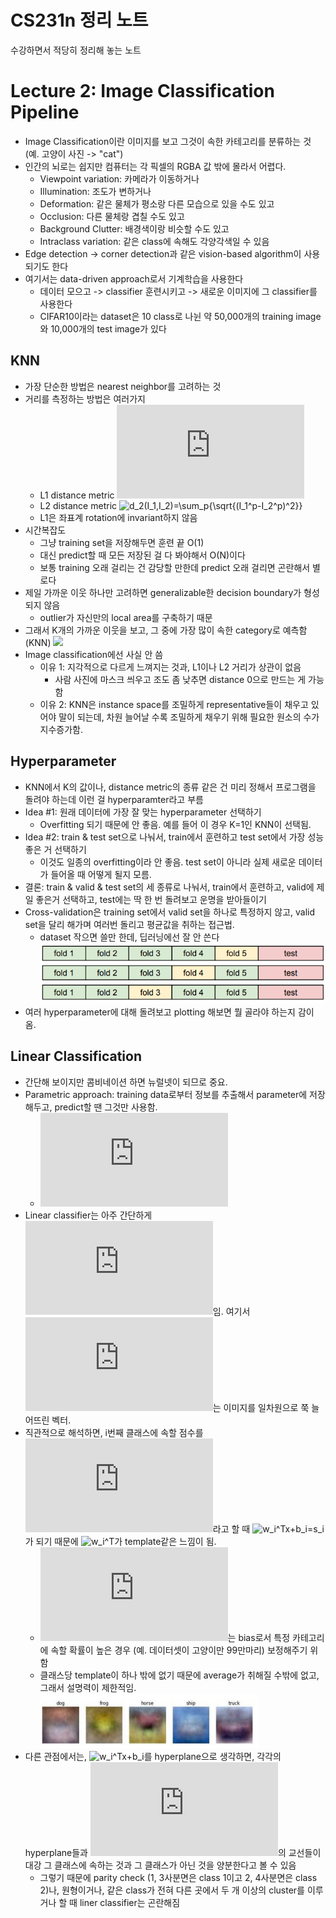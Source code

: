 # CS231n 정리 노트

수강하면서 적당히 정리해 놓는 노트

# Lecture 2: Image Classification Pipeline

* Image Classification이란 이미지를 보고 그것이 속한 카테고리를 분류하는 것 (예. 고양이 사진 -> "cat")
* 인간의 뇌로는 쉽지만 컴퓨터는 각 픽셀의 RGBA 값 밖에 몰라서 어렵다.
  * Viewpoint variation: 카메라가 이동하거나
  * Illumination: 조도가 변하거나
  * Deformation: 같은 물체가 평소랑 다른 모습으로 있을 수도 있고
  * Occlusion: 다른 물체랑 겹칠 수도 있고
  * Background Clutter: 배경색이랑 비슷할 수도 있고
  * Intraclass variation: 같은 class에 속해도 각양각색일 수 있음
* Edge detection -> corner detection과 같은 vision-based algorithm이 사용되기도 한다
* 여기서는 data-driven approach로서 기계학습을 사용한다
  * 데이터 모으고 -> classifier 훈련시키고 -> 새로운 이미지에 그 classifier를 사용한다
  * CIFAR10이라는 dataset은 10 class로 나뉜 약 50,000개의 training image와 10,000개의 test image가 있다
  
## KNN
* 가장 단순한 방법은 nearest neighbor를 고려하는 것
* 거리를 측정하는 방법은 여러가지
  * L1 distance metric ![](https://latex.codecogs.com/png.latex?d_1%28I_1%2CI_2%29%3D%5Csum_p%7B%7CI_1%5Ep-I_2%5Ep%7C%7D)
  * L2 distance metric ![d_2(I_1,I_2)=\sum_p{\sqrt{(I_1^p-I_2^p)^2}}](https://latex.codecogs.com/png.latex?d_2(I_1,I_2)=\sum_p{\sqrt{(I_1^p-I_2^p)^2}})
  * L1은 좌표계 rotation에 invariant하지 않음
* 시간복잡도
  * 그냥 training set을 저장해두면 훈련 끝 O(1)
  * 대신 predict할 때 모든 저장된 걸 다 봐야해서 O(N)이다
  * 보통 training 오래 걸리는 건 감당할 만한데 predict 오래 걸리면 곤란해서 별로다
* 제일 가까운 이웃 하나만 고려하면 generalizable한 decision boundary가 형성되지 않음
  * outlier가 자신만의 local area를 구축하기 때문
* 그래서 K개의 가까운 이웃을 보고, 그 중에 가장 많이 속한 category로 예측함 (KNN)
 ![]({{site.url}}/assets/2_1.PNG)
* Image classification에선 사실 안 씀
  * 이유 1: 지각적으로 다르게 느껴지는 것과, L1이나 L2 거리가 상관이 없음
    * 사람 사진에 마스크 씌우고 조도 좀 낮추면 distance 0으로 만드는 게 가능함
  * 이유 2: KNN은 instance space를 조밀하게 representative들이 채우고 있어야 말이 되는데, 차원 늘어날 수록 조밀하게 채우기 위해 필요한 원소의 수가 지수증가함.

## Hyperparameter
* KNN에서 K의 값이나, distance metric의 종류 같은 건 미리 정해서 프로그램을 돌려야 하는데 이런 걸 hyperparamter라고 부름
* Idea #1: 원래 데이터에 가장 잘 맞는 hyperparameter 선택하기
  * Overfitting 되기 때문에 안 좋음. 예를 들어 이 경우 K=1인 KNN이 선택됨.
* Idea #2: train & test set으로 나눠서, train에서 훈련하고 test set에서 가장 성능 좋은 거 선택하기
  * 이것도 일종의 overfitting이라 안 좋음. test set이 아니라 실제 새로운 데이터가 들어올 때 어떻게 될지 모름.
* 결론: train & valid & test set의 세 종류로 나눠서, train에서 훈련하고, valid에 제일 좋은거 선택하고, test에는 딱 한 번 돌려보고 운명을 받아들이기
* Cross-validation은 training set에서 valid set을 하나로 특정하지 않고, valid set을 달리 해가며 여러번 돌리고 평균값을 취하는 접근법.
  * dataset 작으면 쓸만 한데, 딥러닝에선 잘 안 쓴다
  ![](assets/2_2.PNG)
* 여러 hyperparameter에 대해 돌려보고 plotting 해보면 뭘 골라야 하는지 감이 옴.

## Linear Classification
* 간단해 보이지만 콤비네이션 하면 뉴럴넷이 되므로 중요.
* Parametric approach: training data로부터 정보를 추출해서 parameter에 저장해두고, predict할 땐 그것만 사용함.
  * ![f(x,W)](https://latex.codecogs.com/png.latex?f(x,W))
* Linear classifier는 아주 간단하게 ![f(x,W)=Wx+b](https://latex.codecogs.com/png.latex?f(x,W)=Wx+b)임. 여기서 ![x](https://latex.codecogs.com/png.latex?x)는 이미지를 일차원으로 쭉 늘어뜨린 벡터.
* 직관적으로 해석하면, i번째 클래스에 속할 점수를 ![s_i](https://latex.codecogs.com/png.latex?s_i)라고 할 때 ![w_i^Tx+b_i=s_i](https://latex.codecogs.com/png.latex?w_i^Tx+b_i=s_i)가 되기 때문에 ![w_i^T](https://latex.codecogs.com/png.latex?w_i^T)가 template같은 느낌이 됨.
  * ![b_i](https://latex.codecogs.com/png.latex?b_i)는 bias로서 특정 카테고리에 속할 확률이 높은 경우 (예. 데이터셋이 고양이만 99만마리) 보정해주기 위함
  * 클래스당 template이 하나 밖에 없기 때문에 average가 취해질 수밖에 없고, 그래서 설명력이 제한적임.
  ![](assets/2_3.PNG)
* 다른 관점에서는, ![w_i^Tx+b_i](https://latex.codecogs.com/png.latex?w_i^Tx+b_i)를 hyperplane으로 생각하면, 각각의 hyperplane들과 ![z=0](https://latex.codecogs.com/png.latex?z=0)의 교선들이 대강 그 클래스에 속하는 것과 그 클래스가 아닌 것을 양분한다고 볼 수 있음
  * 그렇기 때문에 parity check (1, 3사분면은 class 1이고 2, 4사분면은 class 2)나, 원형이거나, 같은 class가 전혀 다른 곳에서 두 개 이상의 cluster를 이루거나 할 때 liner classifier는 곤란해짐
